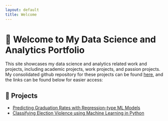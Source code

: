 ```yaml
---
layout: default
title: Welcome
---
```


# 👋 Welcome to My Data Science and Analytics Portfolio

This site showcases my data science and analytics related work and projects, including academic projects, work projects, and passion projects. My consolidated github repository for these projects can be found [here](https://github.com/samuelco1997/Portfolio), and the links can be found below for easier access:

## 🔬 Projects
- [Predicting Graduation Rates with Regression-type ML Models](https://github.com/samuelco1997/Portfolio/tree/main/Predicting%20Graduation%20Rates%20with%20Regression-type%20ML%20Models)
- [Classifying Election Violence using Machine Learning in Python](https://github.com/samuelco1997/Portfolio/tree/main/Classifying%20Election%20Violence%20using%20ML%20in%20Python)
